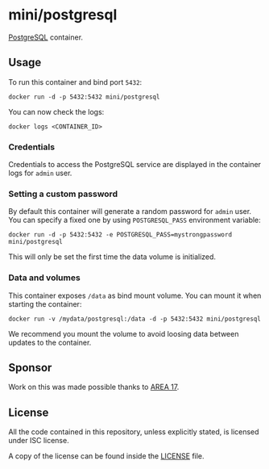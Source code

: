 # mini/postgresql

[PostgreSQL](http://www.postgresql.org/) container.

## Usage

To run this container and bind port `5432`:

```
docker run -d -p 5432:5432 mini/postgresql
```

You can now check the logs:

```
docker logs <CONTAINER_ID>
```

### Credentials

Credentials to access the PostgreSQL service are displayed in the container
logs for `admin` user.

### Setting a custom password

By default this container will generate a random password for `admin` user.
You can specify a fixed one by using `POSTGRESQL_PASS` environment variable:

```
docker run -d -p 5432:5432 -e POSTGRESQL_PASS=mystrongpassword mini/postgresql
```

This will only be set the first time the data volume is initialized.

### Data and volumes

This container exposes `/data` as bind mount volume. You can mount it
when starting the container:

```
docker run -v /mydata/postgresql:/data -d -p 5432:5432 mini/postgresql
```

We recommend you mount the volume to avoid loosing data between updates to the
container.

## Sponsor

Work on this was made possible thanks to [AREA 17](http://www.area17.com).

## License

All the code contained in this repository, unless explicitly stated, is
licensed under ISC license.

A copy of the license can be found inside the [LICENSE](LICENSE) file.
